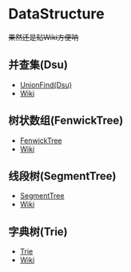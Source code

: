 # DataStructure

<del> 果然还是贴Wiki方便呐 </del>

## 并查集(Dsu)

* [UnionFind(Dsu)](UnionFind(Dsu).cpp)
* [Wiki](https://en.wikipedia.org/wiki/Disjoint-set_data_structure)

## 树状数组(FenwickTree)

* [FenwickTree](FenwickTree.cpp)
* [Wiki](https://en.wikipedia.org/wiki/Fenwick_tree)

## 线段树(SegmentTree)

* [SegmentTree](SegmentTree.cpp)
* [Wiki](https://en.wikipedia.org/wiki/Segment_tree)

## 字典树(Trie)

* [Trie](Trie.cpp)
* [Wiki](https://en.wikipedia.org/wiki/Trie)
